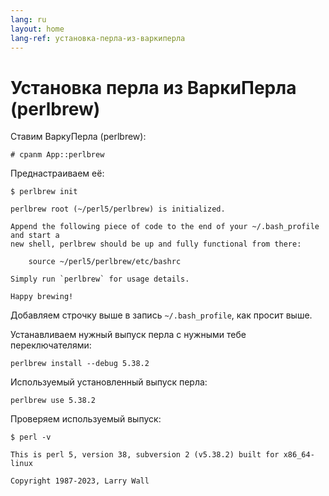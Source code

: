 ```yaml
---
lang: ru
layout: home
lang-ref: установка-перла-из-варкиперла
---
```


# Установка перла из ВаркиПерла (perlbrew)

Ставим ВаркуПерла (perlbrew):

```
# cpanm App::perlbrew
```

Преднастраиваем её:

```
$ perlbrew init

perlbrew root (~/perl5/perlbrew) is initialized.

Append the following piece of code to the end of your ~/.bash_profile and start a
new shell, perlbrew should be up and fully functional from there:

    source ~/perl5/perlbrew/etc/bashrc

Simply run `perlbrew` for usage details.

Happy brewing!
```

Добавляем строчку выше в запись `~/.bash_profile`, как просит выше.

Устанавливаем нужный выпуск перла с нужными тебе переключателями:

```
perlbrew install --debug 5.38.2
```

Используемый установленный выпуск перла:

```
perlbrew use 5.38.2
```

Проверяем используемый выпуск:

```
$ perl -v

This is perl 5, version 38, subversion 2 (v5.38.2) built for x86_64-linux

Copyright 1987-2023, Larry Wall
```
